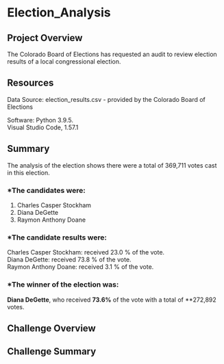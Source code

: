 # Election_Analysis

## Project Overview
The Colorado Board of Elections has requested an audit to review election results of a local congressional election.

## Resources
Data Source: election_results.csv - provided by the Colorado Board of Elections

Software: Python 3.9.5.  
          Visual Studio Code, 1.57.1

## Summary
The analysis of the election shows there were a total of 369,711 votes cast in this election.   
  
### *The candidates were:
1. Charles Casper Stockham    
2. Diana DeGette    
3. Raymon Anthony Doane  

### *The candidate results were:  

Charles Casper Stockham: received  23.0 % of the vote.   
Diana DeGette: received  73.8 % of the vote.   
Raymon Anthony Doane: received  3.1 % of the vote.   

### *The winner of the election was:  

**Diana DeGette**, who received **73.6%** of the vote with a total of **272,892 votes.  

## Challenge Overview

## Challenge Summary
